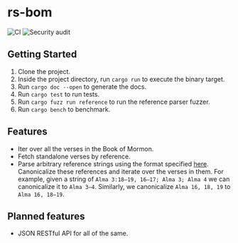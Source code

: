# rs-bom
![CI](https://github.com/ephraimkunz/rs_bom/workflows/CI/badge.svg)
![Security audit](https://github.com/ephraimkunz/rs_bom/workflows/Security%20audit/badge.svg)

## Getting Started
1. Clone the project.
2. Inside the project directory, run `cargo run` to execute the binary target.
3. Run `cargo doc --open` to generate the docs.
4. Run `cargo test` to run tests.
5. Run `cargo fuzz run reference` to run the reference parser fuzzer.
6. Run `cargo bench` to benchmark.

## Features
* Iter over all the verses in the Book of Mormon. 
* Fetch standalone verses by reference.
* Parse arbitrary reference strings using the format specified [here](https://en.wikipedia.org/wiki/Bible_citation). Canonicalize these references and iterate over the verses in them. For example, given a string of `Alma 3:18–19, 16–17; Alma 3; Alma 4` we can canonicalize it to `Alma 3–4`. Similarly, we canonicalize `Alma 16, 18, 19` to `Alma 16, 18–19`.

## Planned features
* JSON RESTful API for all of the same.
